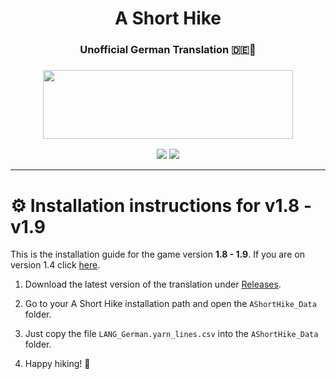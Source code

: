 <h1 align="center">
A Short Hike<h3 align="center">Unofficial German Translation 🇩🇪🍂</h3>
</h1>
<h3 align="center">
<center><img src="https://user-images.githubusercontent.com/37185496/166147359-e2f7d7ff-cd4e-459c-905e-b7aabdc9e15a.gif" width="400" height="110"></center>

</h3>

<p align="center">
<a href="https://discord.fuly.network"><img src="https://discord.com/api/guilds/140214677257977856/widget.png?style=shield"></a>
<a href="https://github.com/Fox-Network/ashorthike-translation-de/releases/latest"><img src="https://img.shields.io/github/v/release/Fox-Network/ashorthike-translation-de"></a>
</p>

----

# ⚙ Installation instructions for v1.8 - v1.9

This is the installation guide for the game version **1.8 - 1.9**. If you are on version 1.4 click [here](https://github.com/Fox-Network/ashorthike-translation-de/tree/v1.4).

1. Download the latest version of the translation under [Releases](https://github.com/Fox-Network/ashorthike-translation-de/releases/latest).

2. Go to your A Short Hike installation path and open the `AShortHike_Data` folder.

3. Just copy the file `LANG_German.yarn_lines.csv` into the `AShortHike_Data` folder.

4. Happy hiking! 🍂